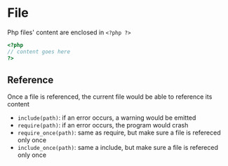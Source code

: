 # File

Php files' content are enclosed in `<?php ?>`

```php
<?php
// content goes here
?>
```

## Reference

Once a file is referenced, the current file would be able to reference its
content

- `include(path)`: if an error occurs, a warning would be emitted
- `require(path)`: if an error occurs, the program would crash
- `require_once(path)`: same as require, but make sure a file is refereced only
  once
- `include_once(path)`: same a include, but make sure a file is refereced only
  once
